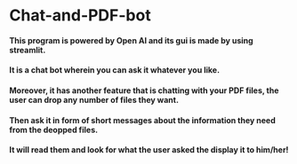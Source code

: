 # Chat-and-PDF-bot
#### This program is powered by Open AI and its gui is made by using streamlit.
#### It is a chat bot wherein you can ask it whatever you like.
#### Moreover, it has another feature that is chatting with your PDF files, the user can drop any number of files they want.
#### Then ask it in form of short messages about the information they need from the deopped files.
#### It will read them and look for what the user asked the display it to him/her!
